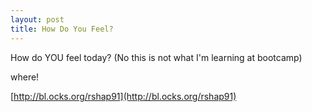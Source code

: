 ```yaml
---
layout: post
title: How Do You Feel?
---
```



How do YOU feel today? (No this is not what I'm learning at bootcamp)



<div id ="smile" width="1000px" height="1200px">where!</div>


<script type= 'text/javascript' src = 'https://cdnjs.cloudflare.com/ajax/libs/d3/3.5.5/d3.min.js'> </script> 
<script src = 'https://rshap91.github.io/assets/d3.slider.js'></script>
<link rel="stylesheet" href="https://rshap91.github.io/assets/d3.slider.css" />  
<style>
	.d3-slider-vertical {
		border: 4px solid #582A17;
		background: #444444;
		;
	}
	.d3-slider-handle {
		width: 25px;
		height: 40px;
		transform: translate(-2.5px,0)
	}
</style>




<script>
var loc = [{'x': 350, 'y': 250}]
// as happiness goes up (--> smile) 
	// the startY and endY values will DECREASE (thus moving the edges of the mouth HIGER on the canvas)
	// and the curve y values will INCREASE (thus pull the center of the mouth DOWN on the canvas)
// as happiness goes down (--> frown)
	// the startY and endY values will INCREASE (moving the edges of the mouth LOWER on the canvas)	
	// and the curve y values will DECREASE (pullling the center of the mouth up)
// this is neutral (sVal = 50)
var Happiness = [{'startX': 280, 'startY': 320, 'endX': 430, 'endY': 320, 'curve1':{'x': 300, 'y':0}, 'curve2':{'x': 400, 'y':0}}]
var neutral = [{'startX': 280, 'startY': 320, 'endX': 430, 'endY': 320, 'curve1':{'x': 300, 'y':0}, 'curve2':{'x': 400, 'y':0}}]
var maxSmile = [{'startX': 280, 'startY': 300, 'endX': 430, 'endY': 300, 'curve1':{'x': 300, 'y':65}, 'curve2':{'x': 400, 'y':65}}]
var maxFrown = [{'startX': 280, 'startY': 340, 'endX': 430, 'endY': 340, 'curve1':{'x': 300, 'y':-65}, 'curve2':{'x': 400, 'y':-65}}]
var edgeScale = d3.scale.linear()
	.domain([0,100])
	.range([340,300])
var centerScale = d3.scale.linear()
	.domain([0,100])
	.range([-65,65])
var width = 800
var height = 600
// CREATE SVG CONTAINER
var container = d3.select('#smile').append('svg')
	.attr('width', width)
	.attr('height', height)
	.style('border', '1px dashed black')
	//.style('position', 'fixed')
// MAKE THE FACE
var head = container.append('circle')
	.data(loc)
	.attr('cx', function(d){return d.x + 'px'})
	.attr('cy', function(d){return d.y + 'px'})
	.attr('r', '125px')
	.style('fill','yellow')
	.style('stroke', 'black')
	.style('stroke-width','1px')
var lEye = container.append('ellipse')
	.data(loc)
	.attr('cx', function(d) {return (d.x * 5/6) + 'px'})
	.attr('cy', function(d) {return (d.y * 5/6) + 'px'})
	.attr('rx', '30px')
	.attr('ry', '20px')
	.style('fill', '#FCFCFC')
	.style('stroke', 'grey')
	.style('stroke-width','1px')
	
	
var lPupil = container.append('ellipse')
		.data(loc)
		.attr('cx', function(d) {return (d.x * 5/6) + 'px'})
		.attr('cy', function(d) {return (d.y * 5/6) + 'px'})
		.attr('rx', '12px')
		.attr('ry', '18px')
		.attr('fill', '#602121')
var rEye = container.append('ellipse')
	.data(loc)
	.attr('cx', function(d) {return (d.x + (d.x/6)) + 'px'})
	.attr('cy', function(d) {return (d.y - (d.y/6)) + 'px'})
	.attr('rx', '30px')
	.attr('ry', '20px')
	.style('fill', '#FCFCFC')
	.style('stroke', 'grey')
	.style('stroke-width','1px')
var rPupil = container.append('ellipse')
		.data(loc)
		.attr('cx', function(d) {return (d.x + (d.x /6)) + 'px'})
		.attr('cy', function(d) {return (d.y - (d.y /6)) + 'px'})
		.attr('rx', '12px')
		.attr('ry', '18px')
		.attr('fill', '#602121')
var nose = container.append('path')
	.data(loc)
	.attr('d', function(d){return 'M' + String(d.x) +' '+  String(d.y - 20) + " L" + String(d.x+15) + ' ' + String(d.y + 25) +  ' L' + (d.x) + ' ' + (d.y+25)})
	.style('stroke-width', '5px')
	.style('stroke', 'black')
	.style('fill', 'none')
var mouth = container.append('path')
	.attr('id','mouth')
	.data(Happiness)
	.attr('d', function(d){
		var m = 'M' + String(d.startX) + ' ' + String(d.startY) + ' ';
		var c = 'C' + String(d.curve1.x) + ' ' + String(d.startY + d.curve1.y) + ' ' + String(d.curve2.x) + ' ' + String(d.endY + d.curve2.y) + ' ' + String(d.endX) + ' ' + String(d.endY)
		console.log(m)
		console.log(c)
		return m + c
	})
	.style('stroke-width', '3px')
	.style('stroke', 'black')
	.style('fill', 'none')
// make text
var header = container.append('text')
	.attr('x', width-270)
	.attr('y', 50)
	.style('font-size', '34px')
	.style('font-weight', 'bold')
	.text('Happiness Meter')
var happy = container.append('text')
	.attr('x', width-200)
	.attr('y', 125)
	.style('font-style', 'italic')
	.style('font-size', '24px')
	.attr('fill', 'green')
	.text('Happy')
var sad = container.append('text')
	.attr('x', width-180)
	.attr('y', 550)
	.style('font-style', 'italic')
	.style('font-size', '24px')
	.attr('fill', 'Red')
	.text('Sad')
// MAKE SLIDER USING D3.SLIDER 
var sliderDiv = d3.select('#smile').append('div')
	.attr('class', 'slider container')
	.style('height', '400px')
	.style('margin', '30px')
	.style('margin-bottom', '100px')
	.style('display', 'inline-block')
	.style('left', '650px')
	.style('top', '110px')
	.style('position', 'fixed')
	
var slider = d3.select('.slider').call(d3.slider().orientation('vertical').min(0).max(100).value(50)
	.on('slide', function(evt, sVal){
	console.log(sVal)
	Happiness[0].startY = edgeScale(sVal)
	Happiness[0].endY = edgeScale(sVal)
	Happiness[0].curve1.y = centerScale(sVal)
	Happiness[0].curve2.y = centerScale(sVal)
	mouth.data(Happiness)
	.attr('d', function(d){
		var m = 'M' + String(d.startX) + ' ' + String(d.startY) + ' ';
		var c = 'C' + String(d.curve1.x) + ' ' + String(d.startY + d.curve1.y) + ' ' + String(d.curve2.x) + ' ' + String(d.endY + d.curve2.y) + ' ' + String(d.endX) + ' ' + String(d.endY)
		console.log(m)
		console.log(c)
		return m + c
	})
})
	)
</script>


[http://bl.ocks.org/rshap91](http://bl.ocks.org/rshap91)
